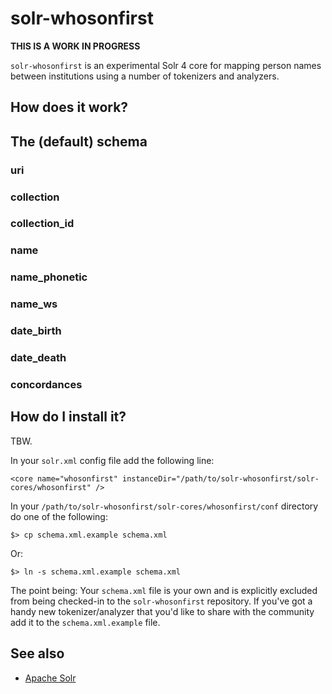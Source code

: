 solr-whosonfirst
==

**THIS IS A WORK IN PROGRESS**

`solr-whosonfirst` is an experimental Solr 4 core for mapping person names
between institutions using a number of tokenizers and analyzers.

How does it work?
--

The (default) schema
--

### uri

   <field name="uri" type="string" indexed="true" stored="true" required="true" />

### collection

   <field name="collection" type="string" indexed="true" stored="true" required="true" multiValued="false" /> 

### collection_id

   <field name="collection_id" type="string" indexed="true" stored="true" required="true" multiValued="false" /> 

### name

   <field name="name" type="text_general" indexed="true" stored="true" multiValued="true" required="true" />

### name_phonetic

   <field name="name_phonetic" type="phonetic" indexed="true" stored="false" multiValued="true"/>

### name_ws

   <field name="name_ws" type="text_ws" indexed="true" stored="false" multiValued="true"/>

### date_birth
   
   <field name="date_birth" type="tdate" indexed="true" stored="true" multiValued="true"/>

### date_death

   <field name="date_death" type="tdate" indexed="true" stored="true" multiValued="true"/>

### concordances

   <field name="concordances" type="machinetag_hierarchy" indexed="true" stored="true" required="false" multiValued="true" /> 


How do I install it?
--

TBW.

In your `solr.xml` config file add the following line:

	<core name="whosonfirst" instanceDir="/path/to/solr-whosonfirst/solr-cores/whosonfirst" />

In your `/path/to/solr-whosonfirst/solr-cores/whosonfirst/conf` directory do one
of the following:

	$> cp schema.xml.example schema.xml

Or:

	$> ln -s schema.xml.example schema.xml

The point being: Your `schema.xml` file is your own and is explicitly excluded
from being checked-in to the `solr-whosonfirst` repository. If you've got a
handy new tokenizer/analyzer that you'd like to share with the community add it
to the `schema.xml.example` file.


See also
--

* [Apache Solr](https://lucene.apache.org/solr/)
